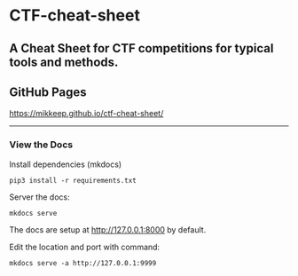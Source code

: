 # CTF-cheat-sheet
## A Cheat Sheet for CTF competitions for typical tools and methods.

## GitHub Pages

https://mikkeep.github.io/ctf-cheat-sheet/

***

### View the Docs

Install dependencies (mkdocs)
```python3
pip3 install -r requirements.txt
```

Server the docs:
```shell
mkdocs serve
```

The docs are setup at http://127.0.0.1:8000 by default.

Edit the location and port with command:
```shell
mkdocs serve -a http://127.0.0.1:9999
```
